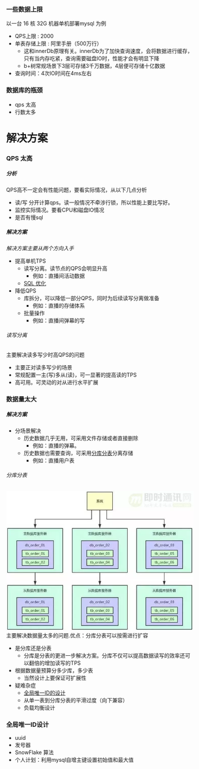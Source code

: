 ### 一些数据上限 
以一台 16 核 32G 机器单机部署mysql 为例
* QPS上限  :  2000
* 单表存储上限 : 阿里手册（500万行）
  * 这和innerDb原理有关。innerDb为了加快查询速度，会将数据进行缓存，只有当内存吃紧，查询需要磁盘IO时，性能才会有明显下降
  * b+树常规场景下3层可存储3千万数据，4层便可存储十亿数据
* 查询时间：4次IO时间在4ms左右


### 数据库的瓶颈
* qps 太高
* 行数太多


# 解决方案

### QPS 太高
##### 分析
QPS高不一定会有性能问题，要看实际情况，从以下几点分析
  * 读/写 分开计算qps。读一般情况不牵涉行锁，所以性能上要比写好。
  * 监控实际情况。要看CPU和磁盘IO情况
  * 是否有慢sql
##### 解决方案
*解决方案主要从两个方向入手*
* 提高单机TPS
  * 读写分离。读节点的QPS会明显升高
    * 例如：直播间活动数据
  * [SQL 优化](../../../../../../../../Learning/src/main/java/com/dugq/db/mysql/mysql个人总结篇.md)
* 降低QPS
  * 库拆分，可以降低一部分QPS，同时为后续读写分离做准备
    * 例如：直播的存储体系
  * 批量操作
    * 例如：直播间弹幕的写
    

###### <a id='RWSplitting'>读写分离</a>
主要解决读多写少时高QPS的问题
* 主要正对读多写少的场景
* 常规配置一主(写)多从(读)，可一显著的提高读的TPS
* 高可用。可灵动的对从进行水平扩展

### 数据量太大
##### 解决方案
* 分场景解决
  * 历史数据几乎无用，可采用文件存储或者直接删除
    * 例如：直播的弹幕。
  * 历史数据也需要查询，可采用[分库分表](#a-iddatabasesharding分库分表a)分离存储
    * 例如：直播用户表
    
###### <a id='databaseSharding'>分库分表</a>
![](../../../../../resources/分库分表+读写分离.webp)
主要解决数据量太多的问题.优点：分库分表可以按需进行扩容
* 是分库还是分表
  * 分库是分表的更进一步解决方案。分库不仅可以提高数据读写的效率还可以翻倍的增加读写的TPS
* 根据数据量预算分多少库，多少表
  * 当然设计上要保证可扩展性
* 疑难杂症
  * [全局唯一ID的设计](#a-idglobelid全局唯一id设计a)
  * 从单一表到分库分表的平滑过度（向下兼容）
  * 负载均衡设计



### <a id='globelId'>全局唯一ID设计</a>
* uuid
* 发号器
* SnowFlake 算法
* 个人计划：利用mysql自增主键设置初始值和最大值
